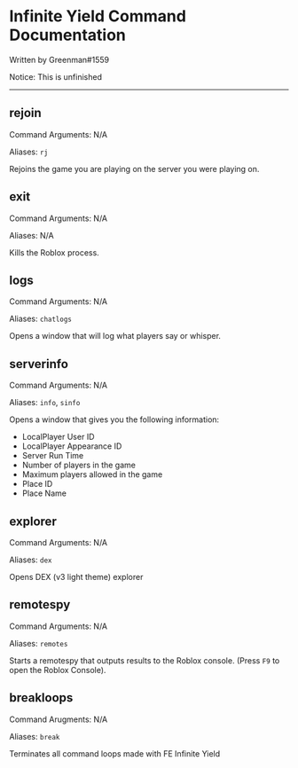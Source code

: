 # Infinite Yield Command Documentation

Written by Greenman#1559

Notice: This is unfinished

<hr>

## rejoin
Command Arguments: N/A

Aliases: `rj`

Rejoins the game you are playing on the server you were playing on.

## exit
Command Arguments: N/A

Aliases: N/A

Kills the Roblox process. 

## logs
Command Arguments: N/A

Aliases: `chatlogs`

Opens a window that will log what players say or whisper.

## serverinfo
Command Arguments: N/A

Aliases: `info`, `sinfo`

Opens a window that gives you the following information: 
- LocalPlayer User ID
- LocalPlayer Appearance ID
- Server Run Time
- Number of players in the game
- Maximum players allowed in the game
- Place ID
- Place Name

## explorer
Command Arguments: N/A

Aliases: `dex`

Opens DEX (v3 light theme) explorer

## remotespy
Command Arguments: N/A

Aliases: `remotes`

Starts a remotespy that outputs results to the Roblox console. (Press `F9` to open the Roblox Console).

## breakloops

Command Arugments: N/A

Aliases: `break`

Terminates all command loops made with FE Infinite Yield
